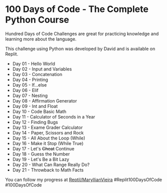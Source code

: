 # 100 Days of Code - The Complete Python Course

Hundred Days of Code Challenges are great for practicing knowledge and learning more about the language.

This challenge using Python was developed by David and is available on Replit.

- Day 01 - Hello World
- Day 02 - Input and Variables
- Day 03 - Concatenation
- Day 04 - Printing
- Day 05 - If...else
- Day 06 - Elif
- Day 07 - Nesting
- Day 08 - Affirmation Generator
- Day 09 - Int and Float
- Day 10 - Code Basic Math
- Day 11 - Calculator of Seconds in a Year
- Day 12 - Finding Bugs
- Day 13 - Exame Grader Calculator
- Day 14 - Paper, Scissors and Rock
- Day 15 - All About the Loop (While)
- Day 16 - Make it Stop (While True)
- Day 17 - Let's ~~Cheat~~ Continue
- Day 18 - Guess the Number
- Day 19 - Let's Be a Bit Lazy
- Day 20 - What Can Range Really Do?
- Day 21 - Throwback to Math Facts

  
You can follow my progress at [Reptil/MaryllianVieira](replit.com/@maryllianbackup)
#Replit100DaysOfCode #100DaysOfCode
